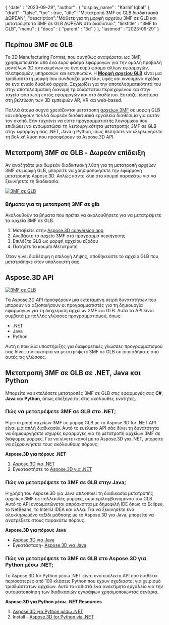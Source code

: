{
  "date" : "2023-09-29",
  "author" : {
    "display_name" : "Kashif Iqbal"
},
  "draft" : "false",
  "toc" : true,
  "title" :"Μετατροπή 3MF σε GLB διαδικτυακά ΔΩΡΕΑΝ",
  "description":"Μάθετε για τη μορφή αρχείου 3MF σε GLB και μετατρέψτε το 3MF σε GLB ΔΩΡΕΑΝ στο διαδίκτυο.",
  "linktitle" : "3MF to GLB",
  "menu" : {
    "docs" : {
      "parent" : "3d"
}
},
  "lastmod" : "2023-09-29"
}

## Περίπου 3MF σε GLB

Το 3D Manufacturing Format, που συνήθως αναφέρεται ως 3MF, χρησιμοποιείται από ένα ευρύ φάσμα εφαρμογών για την ομαλή προβολή μοντέλων 3D αντικειμένων σε ένα ευρύ φάσμα άλλων εφαρμογών, πλατφορμών, υπηρεσιών και εκτυπωτών. Η **[Μορφή αρχείου GLB](/el/3d/glb/)** είναι μια τρισδιάστατη μορφή που συνδυάζει μοντέλα, υφές και κινούμενα σχέδια σε ένα ενιαίο δυαδικό αρχείο. Ξεχωρίζει για την αποτελεσματικότητά του στην αποτελεσματική διανομή τρισδιάστατου περιεχομένου και στην ταχεία φόρτωση εντός εφαρμογών και στο διαδίκτυο. Εστιάζει ιδιαίτερα στη βελτίωση των 3D εμπειριών AR, VR και web-based.

Πολλά άτομα συχνά χρειάζονται μετατροπή [αρχείων 3MF](/el/3d/3mf/) σε μορφή GLB και υπάρχουν πολλά δωρεάν διαδικτυακά εργαλεία διαθέσιμα για αυτόν τον σκοπό. Εάν τυχαίνει να είστε προγραμματιστής λογισμικού που επιδιώκει να ενσωματώσει τη λειτουργικότητα μετατροπής 3MF σε GLB στην εφαρμογή σας .NET, Java ή Python, ίσως θελήσετε να εξερευνήσετε τη βολική λύση που προσφέρουν τα Aspose.3D API.

## Μετατροπή 3MF σε GLB - Δωρεάν επίδειξη

Αν αναζητάτε μια δωρεάν διαδικτυακή λύση για τη μετατροπή αρχείων 3MF σε μορφή GLB, μπορείτε να χρησιμοποιήσετε την εφαρμογή μετατροπής Aspose.3D. Απλώς κάντε κλικ στο κουμπί παρακάτω για να ξεκινήσετε τη διαδικασία.

[![3MF σε GLB](../3mf-to-glb.png)](https://products.aspose.app/3d/conversion/3mf-to-glb/)

### Βήματα για τη μετατροπή 3MF σε glb

Ακολουθούν τα βήματα που πρέπει να ακολουθήσετε για να μετατρέψετε τα αρχεία 3MF σε GLB.

1. Μεταβείτε στην [Aspose.3D conversion app](https://products.aspose.app/3d/conversion/3mf-to-glb/)
1. Ανεβάστε το αρχείο 3MF στο πρόγραμμα περιήγησης
1. Επιλέξτε GLB ως μορφή αρχείου εξόδου
1. Πατήστε το κουμπί Μετατροπή

Όταν γίνει διαθέσιμη η επιλογή λήψης, αποθηκεύστε το αρχείο GLB που μετατράπηκε στον υπολογιστή σας.

## Aspose.3D API

[![3MF σε GLB](../try-aspose-3d.png)](https://products.aspose.com/3d/)

Τα Aspose.3D API προσφέρουν μια εκτεταμένη σειρά δυνατοτήτων που μπορούν να αξιοποιήσουν οι προγραμματιστές για τη δημιουργία εφαρμογών για τη διαχείριση αρχείων 3MF και GLB. Αυτά τα API είναι συμβατά με πολλές γλώσσες προγραμματισμού, όπως:

* .NET
* Java
* Python

Αυτή η ποικιλία υποστήριξης για διαφορετικές γλώσσες προγραμματισμού σας δίνει την ευκαιρία να μετατρέψετε 3MF σε GLB σε οποιαδήποτε από αυτές τις γλώσσες.

## Μετατροπή 3MF σε GLB σε .NET, Java και Python

Μπορείτε να εκτελέσετε μετατροπές 3MF σε GLB στις εφαρμογές σας **C#**, **Java** και **Python**, όπως επεξηγείται στις ακόλουθες ενότητες.

### Πώς να μετατρέψετε 3MF σε GLB στο .NET;

Η μετατροπή αρχείων 3MF σε μορφή GLB με το Aspose.3D for .NET API είναι μια απλή διαδικασία. Αυτό το ευέλικτο API σάς δίνει τη δυνατότητα να δημιουργήσετε ισχυρές εφαρμογές για τη μετατροπή αρχείων 3MF σε διάφορες μορφές. Για να γίνετε ικανοί με το Aspose.3D για .NET, μπορείτε να εξερευνήσετε τους ακόλουθους πόρους:

**Aspose.3D για πόρους .NET**

1. [Aspose.3D για .NET](https://products.aspose.com/3d/net/)
1. Εγκαταστήστε το [Aspose.3D για .NET](https://docs.aspose.com/3d/net/installation/)

### Πώς να μετατρέψετε το 3MF σε GLB στην Java;

Η χρήση του Aspose.3D για Java απλοποιεί τη διαδικασία μετατροπής αρχείων 3MF σε πολλαπλές μορφές, συμπεριλαμβανομένου του GLB. Αυτό το API ενσωματώνεται απρόσκοπτα με δημοφιλή IDE όπως το Eclipse, το NetBeans, το IntelliJ IDEA και άλλα. Για να ξεκινήσετε ένα ολοκληρωμένο ταξίδι μάθησης με το Aspose.3D για Java, μπορείτε να ανατρέξετε στους παρακάτω πόρους.

**Aspose.3D για πόρους Java**

* [Aspose.3D για Java](https://products.aspose.com/3d/java/)
* Εγκατάσταση- [Aspose.3D για Java](https://docs.aspose.com/3d/java/installation/)

### Πώς να μετατρέψετε το 3MF σε GLB στο Aspose.3D για Python μέσω .NET;

Το Aspose.3D for Python μέσω .NET είναι ένα ευέλικτο API που διαθέτει περισσότερες από 100 κλάσεις Python που έχουν σχεδιαστεί για χειρισμό τρισδιάστατων αρχείων. Αυτό το καθιστά ένα ανεκτίμητο εργαλείο για την αυτοματοποίηση των διαδικασιών εγγράφων χρησιμοποιώντας σενάρια.

**Aspose.3D για Python μέσω .NET Resources**

1. [Aspose.3D για Python μέσω .NET](https://products.aspose.com/3d/python-net/)
1. Install - [Aspose.3D for Python via .NET](https://releases.aspose.com/3d/python-net/)
